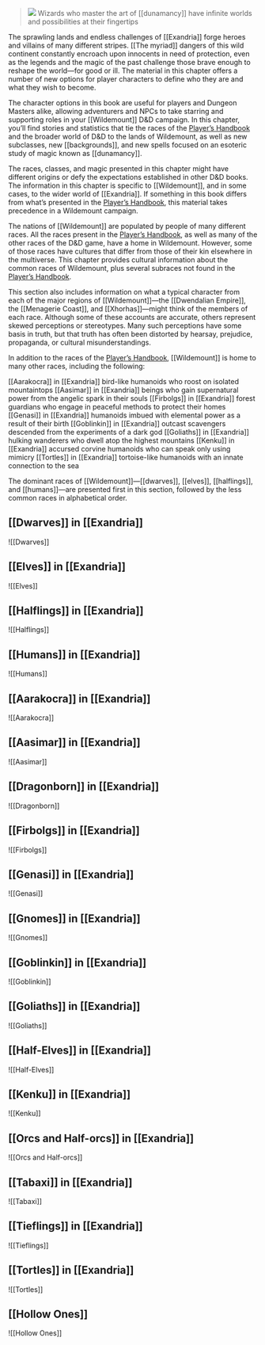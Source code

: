 > ![](https://media.dndbeyond.com/compendium-images/egtw/yDOyqyOocErRgYJK/04-01.jpg)
> Wizards who master the art of [[dunamancy]] have infinite worlds and possibilities at their fingertips

The sprawling lands and endless challenges of [[Exandria]] forge heroes and villains of many different stripes. [[The myriad]] dangers of this wild continent constantly encroach upon innocents in need of protection, even as the legends and the magic of the past challenge those brave enough to reshape the world—for good or ill. The material in this chapter offers a number of new options for player characters to define who they are and what they wish to become.

The character options in this book are useful for players and Dungeon Masters alike, allowing adventurers and NPCs to take starring and supporting roles in your [[Wildemount]] D&D campaign. In this chapter, you’ll find stories and statistics that tie the races of the [Player’s Handbook](https://www.dndbeyond.com/sources/phb "Player’s Handbook") and the broader world of D&D to the lands of Wildemount, as well as new subclasses, new [[backgrounds]], and new spells focused on an esoteric study of magic known as [[dunamancy]].

The races, classes, and magic presented in this chapter might have different origins or defy the expectations established in other D&D books. The information in this chapter is specific to [[Wildemount]], and in some cases, to the wider world of [[Exandria]]. If something in this book differs from what’s presented in the [Player’s Handbook](https://www.dndbeyond.com/sources/phb "Player’s Handbook"), this material takes precedence in a Wildemount campaign.

The nations of [[Wildemount]] are populated by people of many different races. All the races present in the [Player’s Handbook](https://www.dndbeyond.com/sources/phb "Player’s Handbook"), as well as many of the other races of the D&D game, have a home in Wildemount. However, some of those races have cultures that differ from those of their kin elsewhere in the multiverse. This chapter provides cultural information about the common races of Wildemount, plus several subraces not found in the [Player’s Handbook](https://www.dndbeyond.com/sources/phb "Player’s Handbook").

This section also includes information on what a typical character from each of the major regions of [[Wildemount]]—the [[Dwendalian Empire]], the [[Menagerie Coast]], and [[Xhorhas]]—might think of the members of each race. Although some of these accounts are accurate, others represent skewed perceptions or stereotypes. Many such perceptions have some basis in truth, but that truth has often been distorted by hearsay, prejudice, propaganda, or cultural misunderstandings.

In addition to the races of the [Player’s Handbook](https://www.dndbeyond.com/sources/phb "Player’s Handbook"), [[Wildemount]] is home to many other races, including the following:

[[Aarakocra]] in [[Exandria]] bird-like humanoids who roost on isolated mountaintops
[[Aasimar]] in [[Exandria]] beings who gain supernatural power from the angelic spark in their souls
[[Firbolgs]] in [[Exandria]] forest guardians who engage in peaceful methods to protect their homes
[[Genasi]] in [[Exandria]] humanoids imbued with elemental power as a result of their birth
[[Goblinkin]] in [[Exandria]] outcast scavengers descended from the experiments of a dark god
[[Goliaths]] in [[Exandria]] hulking wanderers who dwell atop the highest mountains
[[Kenku]] in [[Exandria]] accursed corvine humanoids who can speak only using mimicry
[[Tortles]] in [[Exandria]] tortoise-like humanoids with an innate connection to the sea

The dominant races of [[Wildemount]]—[[dwarves]], [[elves]], [[halflings]], and [[humans]]—are presented first in this section, followed by the less common races in alphabetical order.

## [[Dwarves]] in [[Exandria]]
![[Dwarves]]
## [[Elves]] in [[Exandria]]
![[Elves]]
## [[Halflings]] in [[Exandria]]
![[Halflings]]
## [[Humans]] in [[Exandria]]
![[Humans]]
## [[Aarakocra]] in [[Exandria]]
![[Aarakocra]]
## [[Aasimar]] in [[Exandria]]
![[Aasimar]]
## [[Dragonborn]] in [[Exandria]]
![[Dragonborn]]
## [[Firbolgs]] in [[Exandria]]
![[Firbolgs]]
## [[Genasi]] in [[Exandria]]
![[Genasi]]
## [[Gnomes]] in [[Exandria]]
![[Gnomes]]
## [[Goblinkin]] in [[Exandria]]
![[Goblinkin]]
## [[Goliaths]] in [[Exandria]]
![[Goliaths]]
## [[Half-Elves]] in [[Exandria]]
![[Half-Elves]]
## [[Kenku]] in [[Exandria]]
![[Kenku]]
## [[Orcs and Half-orcs]] in [[Exandria]]
![[Orcs and Half-orcs]]
## [[Tabaxi]] in [[Exandria]]
![[Tabaxi]]
## [[Tieflings]] in [[Exandria]]
![[Tieflings]]
## [[Tortles]] in [[Exandria]]
![[Tortles]]
## [[Hollow Ones]]
![[Hollow Ones]]